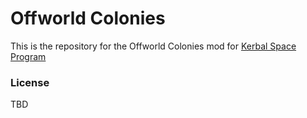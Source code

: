 Offworld Colonies 
===

This is the repository for the Offworld Colonies mod for [Kerbal Space Program](http://kerbalspaceprogram.com)

### License
TBD
